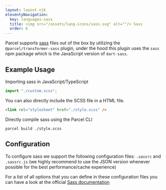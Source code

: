 ```yaml
---
layout: layout.njk
eleventyNavigation:
  key: languages-sass
  title: <img src="/assets/lang-icons/sass.svg" alt=""/> Sass
  order: 6
---
```


Parcel supports [sass](https://sass-lang.com/) files out of the box by utilizing the `@parcel/transformer-sass` plugin, under the hood this plugin uses the `sass` npm package which is the JavaScript version of `dart-sass`.

## Example Usage

Importing sass in JavaScript/TypeScript

```js
import "./custom.scss";
```

You can also directly include the SCSS file in a HTML file.

```html
<link rel="stylesheet" href="./style.scss" />
```

Directly compile sass using the Parcel CLI

```
parcel build ./style.scss
```

## Configuration

To configure sass we support the following configuration files: `.sassrc` and `.sassrc.js` (we highly recommend to use the JSON version whenever possible for the best performance/cache experience)

For a list of all options that you can define in these configuration files you can have a look at the official [Sass documentation](https://sass-lang.com/documentation/js-api)
